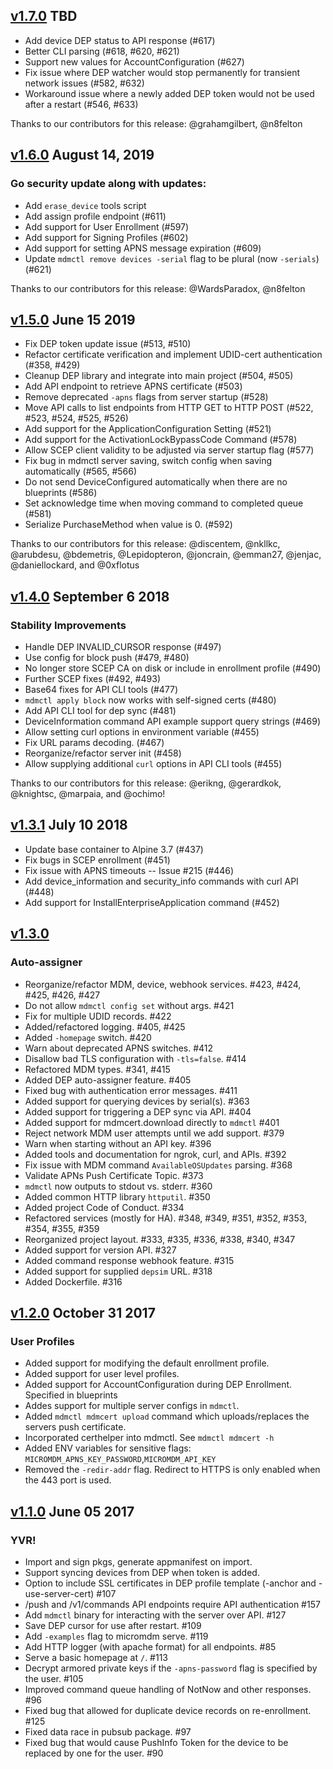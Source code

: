 ## [v1.7.0](https://github.com/micromdm/micromdm/compare/v1.6.0...master) TBD

* Add device DEP status to API response (#617)
* Better CLI parsing (#618, #620, #621)
* Support new values for AccountConfiguration (#627)
* Fix issue where DEP watcher would stop permanently for transient network issues  (#582, #632)
* Workaround issue where a newly added DEP token would not be used after a restart (#546, #633)

Thanks to our contributors for this release: @grahamgilbert, @n8felton

## [v1.6.0](https://github.com/micromdm/micromdm/compare/v1.5.0...v1.6.0) August 14, 2019

### Go security update along with updates:

* Add `erase_device` tools script
* Add assign profile endpoint (#611)
* Add support for User Enrollment (#597)
* Add support for Signing Profiles (#602)
* Add support for setting APNS message expiration (#609)
* Update `mdmctl remove devices -serial` flag to be plural (now `-serials`) (#621)

Thanks to our contributors for this release: @WardsParadox, @n8felton

## [v1.5.0](https://github.com/micromdm/micromdm/compare/v1.4.0...v1.5.0) June 15 2019

* Fix DEP token update issue (#513, #510)
* Refactor certificate verification and implement UDID-cert authentication (#358, #429)
* Cleanup DEP library and integrate into main project (#504, #505)
* Add API endpoint to retrieve APNS certificate (#503)
* Remove deprecated `-apns` flags from server startup (#528)
* Move API calls to list endpoints from HTTP GET to HTTP POST (#522, #523, #524, #525, #526)
* Add support for the ApplicationConfiguration Setting (#521)
* Add support for the ActivationLockBypassCode Command (#578)
* Allow SCEP client validity to be adjusted via server startup flag (#577)
* Fix bug in mdmctl server saving, switch config when saving automatically (#565, #566)
* Do not send DeviceConfigured automatically when there are no blueprints (#586)
* Set acknowledge time when moving command to completed queue (#581)
* Serialize PurchaseMethod when value is 0. (#592)

Thanks to our contributors for this release: @discentem, @nkllkc, @arubdesu, @bdemetris, @Lepidopteron, @joncrain, @emman27, @jenjac, @daniellockard, and @0xflotus

## [v1.4.0](https://github.com/micromdm/micromdm/compare/v1.3.1...v1.4.0) September 6 2018

### Stability Improvements

* Handle DEP INVALID_CURSOR response (#497)
* Use config for block push (#479, #480)
* No longer store SCEP CA on disk or include in enrollment profile (#490)
* Further SCEP fixes (#492, #493)
* Base64 fixes for API CLI tools (#477)
* `mdmctl apply block` now works with self-signed certs (#480)
* Add API CLI tool for dep sync (#481)
* DeviceInformation command API example support query strings (#469)
* Allow setting curl options in environment variable (#455)
* Fix URL params decoding. (#467)
* Reorganize/refactor server init (#458)
* Allow supplying additional `curl` options in API CLI tools (#455)

Thanks to our contributors for this release: @erikng, @gerardkok, @knightsc, @marpaia, and @ochimo!

## [v1.3.1](https://github.com/micromdm/micromdm/compare/v1.3.0...v1.3.1) July 10 2018

* Update base container to Alpine 3.7 (#437)
* Fix bugs in SCEP enrollment (#451)
* Fix issue with APNS timeouts -- Issue #215 (#446)
* Add device_information and security_info commands with curl API (#448)
* Add support for InstallEnterpriseApplication command (#452)

## [v1.3.0](https://github.com/micromdm/micromdm/compare/v1.2.0...v1.3.0)

### Auto-assigner

* Reorganize/refactor MDM, device, webhook services. #423, #424, #425, #426, #427
* Do not allow `mdmctl config set` without args. #421
* Fix for multiple UDID records. #422
* Added/refactored logging. #405, #425
* Added `-homepage` switch. #420
* Warn about deprecated APNS switches. #412
* Disallow bad TLS configuration with `-tls=false`. #414
* Refactored MDM types. #341, #415
* Added DEP auto-assigner feature. #405
* Fixed bug with authentication error messages. #411
* Added support for querying devices by serial(s). #363
* Added support for triggering a DEP sync via API. #404
* Added support for mdmcert.download directly to `mdmctl` #401
* Reject network MDM user attempts until we add support. #379
* Warn when starting without an API key. #396
* Added tools and documentation for ngrok, curl, and APIs. #392
* Fix issue with MDM command `AvailableOSUpdates` parsing. #368
* Validate APNs Push Certificate Topic. #373
* `mdmctl` now outputs to stdout vs. stderr. #360
* Added common HTTP library `httputil`. #350
* Added project Code of Conduct. #334
* Refactored services (mostly for HA). #348, #349, #351, #352, #353, #354, #355, #359
* Reorganized project layout. #333, #335, #336, #338, #340, #347
* Added support for version API. #327
* Added command response webhook feature. #315
* Added support for supplied `depsim` URL. #318
* Added Dockerfile. #316

## [v1.2.0](https://github.com/micromdm/micromdm/compare/v1.1.0...v1.2.0) October 31 2017

### User Profiles

* Added support for modifying the default enrollment profile.
* Added support for user level profiles.
* Added support for AccountConfiguration during DEP Enrollment. Specified in blueprints
* Addes support for multiple server configs in `mdmctl`.
* Added `mdmctl mdmcert upload` command which uploads/replaces the servers push certificate.
* Incorporated certhelper into mdmctl. See `mdmctl mdmcert -h`
* Added ENV variables for sensitive flags: `MICROMDM_APNS_KEY_PASSWORD`,`MICROMDM_API_KEY`
* Removed the `-redir-addr` flag. Redirect to HTTPS is only enabled when the 443 port is used.

## [v1.1.0](https://github.com/micromdm/micromdm/compare/v1.0.0...v1.1.0) June 05 2017

### YVR!

* Import and sign pkgs, generate appmanifest on import.
* Support syncing devices from DEP when token is added.
* Option to include SSL certificates in DEP profile template (-anchor and -use-server-cert) #107
* /push and /v1/commands API endpoints require API authentication #157
* Add `mdmctl` binary for interacting with the server over API. #127
* Save DEP cursor for use after restart. #109
* Add `-examples` flag to micromdm serve. #119
* Add HTTP logger (with apache format) for all endpoints. #85
* Serve a basic homepage at `/`. #113
* Decrypt armored private keys if the `-apns-password` flag is specified by the user. #105
* Improved command queue handling of NotNow and other responses. #96
* Fixed bug that allowed for duplicate device records on re-enrollment. #125
* Fixed data race in pubsub package. #97
* Fixed bug that would cause PushInfo Token for the device to be replaced by one for the user. #90
